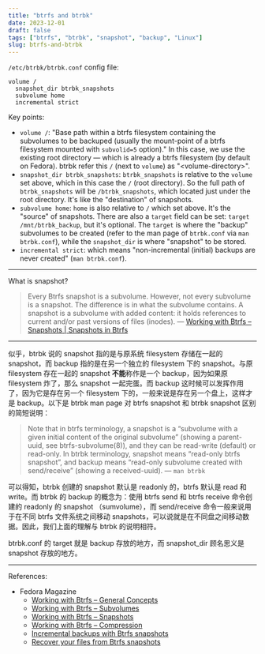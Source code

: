 ```yaml
---
title: "btrfs and btrbk"
date: 2023-12-01
draft: false
tags: ["btrfs", "btrbk", "snapshot", "backup", "Linux"]
slug: btrfs-and-btrbk
---
```


`/etc/btrbk/btrbk.conf` config file:

```
volume /
  snapshot_dir btrbk_snapshots
  subvolume home
  incremental strict
```

Key points:

- `volume /`: "Base path within a btrfs filesystem containing the subvolumes to be backuped (usually the mount-point of a btrfs filesystem mounted with `subvolid=5` option)." In this case, we use the existing root directory — which is already a btrfs filesystem (by default on Fedora). btrbk refer this `/` (next to `volume`) as "\<volume-directory\>".
- `snapshot_dir btrbk_snapshots`: `btrbk_snapshots` is relative to the `volume` set above, which in this case the `/` (root directory). So the full path of `btrbk_snapshots` will be `/btrbk_snapshots`, which located just under the root directory. It's like the "destination" of snapshots.
- `subvolume home`: `home` is also relative to `/` which set above. It's the "source" of snapshots. There are also a `target` field can be set: `target /mnt/btrbk_backup`, but it's optional. The `target` is where the "backup" subvolumes to be created (refer to the man page of `btrbk.conf` via `man btrbk.conf`), while the `snapshot_dir` is where "snapshot" to be stored.
- `incremental strict`: which means "non-incremental (initial) backups are never created" (`man btrbk.conf`).

---

What is snapshot?

> Every Btrfs snapshot is a subvolume. However, not every subvolume is a snapshot. The difference is in what the subvolume contains. A snapshot is a subvolume with added content: it holds references to current and/or past versions of files (inodes). — [Working with Btrfs – Snapshots | Snapshots in Btrfs](https://fedoramagazine.org/working-with-btrfs-snapshots/)

---

似乎，btrbk 说的 snapshot 指的是与原系统 filesystem 存储在一起的 snapshot，而 backup 指的是在另一个独立的 filesystem 下的 snapshot。与原 filesystem 存在一起的 snapshot **不能**称作是一个 backup，因为如果原 filesystem 炸了，那么 snapshot 一起完蛋。而 backup 这时候可以发挥作用了，因为它是存在另一个 filesystem 下的，一般来说是存在另一个盘上，这样才是 backup。以下是 btrbk man page 对 btrfs snapshot 和 btrbk snapshot 区别的简短说明：

> Note that in btrfs terminology, a snapshot is a “subvolume with a given initial content of the original subvolume” (showing a parent-uuid, see btrfs-subvolume(8)), and they can be read-write (default) or read-only. In btrbk terminology, snapshot means “read-only btrfs snapshot”, and backup means “read-only subvolume created with send/receive” (showing a received-uuid). — `man btrbk`

可以得知，btrbk 创建的 snapshot 默认是 readonly 的，btrfs 默认是 read 和 write。而 btrbk 的 backup 的概念为：使用 btrfs send 和 btrfs receive 命令创建的 readonly 的 snapshot （sumvolume），而 send/receive 命令一般来说用于在不同 btrfs 文件系统之间移动 snapshots，可以说就是在不同盘之间移动数据。因此，我们上面的理解与 btrbk 的说明相符。

btrbk.conf 的 target 就是 backup 存放的地方，而 snapshot_dir 顾名思义是 snapshot 存放的地方。

---

References:

- Fedora Magazine
  - [Working with Btrfs – General Concepts](https://fedoramagazine.org/working-with-btrfs-general-concepts/)
  - [Working with Btrfs – Subvolumes](https://fedoramagazine.org/working-with-btrfs-subvolumes/)
  - [Working with Btrfs – Snapshots](https://fedoramagazine.org/working-with-btrfs-snapshots/)
  - [Working with Btrfs – Compression](https://fedoramagazine.org/working-with-btrfs-compression/)
  - [Incremental backups with Btrfs snapshots](https://fedoramagazine.org/btrfs-snapshots-backup-incremental/)
  - [Recover your files from Btrfs snapshots](https://fedoramagazine.org/recover-your-files-from-btrfs-snapshots/)
